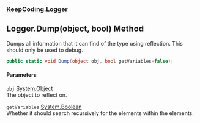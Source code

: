 ### [KeepCoding](KeepCoding.md 'KeepCoding').[Logger](KeepCoding_Logger.md 'KeepCoding.Logger')
## Logger.Dump(object, bool) Method
Dumps all information that it can find of the type using reflection. This should only be used to debug.  
```csharp
public static void Dump(object obj, bool getVariables=false);
```
#### Parameters
<a name='KeepCoding_Logger_Dump(object_bool)_obj'></a>
`obj` [System.Object](https://docs.microsoft.com/en-us/dotnet/api/System.Object 'System.Object')  
The object to reflect on.
  
<a name='KeepCoding_Logger_Dump(object_bool)_getVariables'></a>
`getVariables` [System.Boolean](https://docs.microsoft.com/en-us/dotnet/api/System.Boolean 'System.Boolean')  
Whether it should search recursively for the elements within the elements.
  
